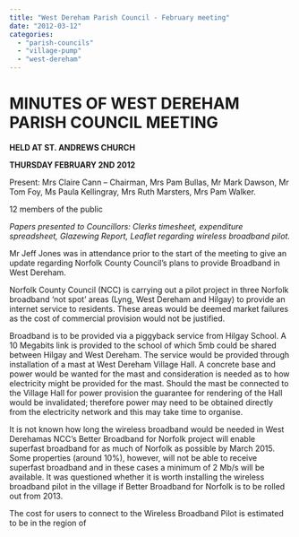```yaml
---
title: "West Dereham Parish Council - February meeting"
date: "2012-03-12"
categories: 
  - "parish-councils"
  - "village-pump"
  - "west-dereham"
---
```


# MINUTES OF WEST DEREHAM PARISH COUNCIL MEETING

**HELD AT ST. ANDREWS CHURCH**

**THURSDAY FEBRUARY 2ND 2012**

Present: Mrs Claire Cann – Chairman, Mrs Pam Bullas, Mr Mark Dawson, Mr Tom Foy, Ms Paula Kellingray, Mrs Ruth Marsters, Mrs Pam Walker.

12 members of the public

_Papers presented to Councillors: Clerks timesheet, expenditure spreadsheet, Glazewing Report, Leaflet regarding wireless broadband pilot._

Mr Jeff Jones was in attendance prior to the start of the meeting to give an update regarding Norfolk County Council’s plans to provide Broadband in West Dereham.

Norfolk County Council (NCC) is carrying out a pilot project in three Norfolk broadband ‘not spot’ areas (Lyng, West Dereham and Hilgay) to provide an internet service to residents. These areas would be deemed market failures as the cost of commercial provision would not be justified.

Broadband is to be provided via a piggyback service from Hilgay School. A 10 Megabits link is provided to the school of which 5mb could be shared between Hilgay and West Dereham. The service would be provided through installation of a mast at West Dereham Village Hall. A concrete base and power would be wanted for the mast and consideration is needed as to how electricity might be provided for the mast. Should the mast be connected to the Village Hall for power provision the guarantee for rendering of the Hall would be invalidated; therefore power may need to be obtained directly from the electricity network and this may take time to organise.

It is not known how long the wireless broadband would be needed in West Derehamas NCC’s Better Broadband for Norfolk project will enable superfast broadband for as much of Norfolk as possible by March 2015. Some properties (around 10%), however, will not be able to receive superfast broadband and in these cases a minimum of 2 Mb/s will be available. It was questioned whether it is worth installing the wireless broadband pilot in the village if Better Broadband for Norfolk is to be rolled out from 2013.

The cost for users to connect to the Wireless Broadband Pilot is estimated to be in the region of
